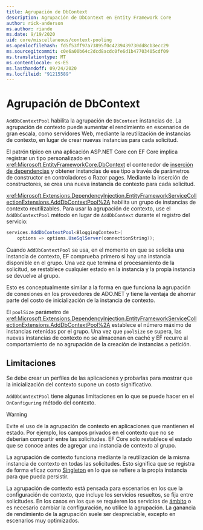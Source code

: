 ```yaml
---
title: Agrupación de DbContext
description: Agrupación de DbContext en Entity Framework Core
author: rick-anderson
ms.author: riande
ms.date: 9/19/2020
uid: core/miscellaneous/context-pooling
ms.openlocfilehash: fd5f53ff97a73895f0c4239439730dd8cb3ecc29
ms.sourcegitcommit: c0e6a00b64c2dcd8acdc0fe6d1b47703405cdf09
ms.translationtype: MT
ms.contentlocale: es-ES
ms.lasthandoff: 09/24/2020
ms.locfileid: "91215589"
---
```

# <a name="dbcontext-pooling"></a>Agrupación de DbContext

`AddDbContextPool` habilita la agrupación de `DbContext` instancias de. La agrupación de contexto puede aumentar el rendimiento en escenarios de gran escala, como servidores Web, mediante la reutilización de instancias de contexto, en lugar de crear nuevas instancias para cada solicitud.

El patrón típico en una aplicación ASP.NET Core con EF Core implica registrar un tipo personalizado en <xref:Microsoft.EntityFrameworkCore.DbContext> el contenedor de [inserción de dependencias](/aspnet/core/fundamentals/dependency-injection) y obtener instancias de ese tipo a través de parámetros de constructor en controladores o Razor pages. Mediante la inserción de constructores, se crea una nueva instancia de contexto para cada solicitud.

<xref:Microsoft.Extensions.DependencyInjection.EntityFrameworkServiceCollectionExtensions.AddDbContextPool%2A> habilita un grupo de instancias de contexto reutilizables. Para usar la agrupación de contexto, use el `AddDbContextPool` método en lugar de `AddDbContext` durante el registro del servicio:

``` csharp
services.AddDbContextPool<BloggingContext>(
    options => options.UseSqlServer(connectionString));
```

Cuando `AddDbContextPool` se usa, en el momento en que se solicita una instancia de contexto, EF comprueba primero si hay una instancia disponible en el grupo. Una vez que termina el procesamiento de la solicitud, se restablece cualquier estado en la instancia y la propia instancia se devuelve al grupo.

Esto es conceptualmente similar a la forma en que funciona la agrupación de conexiones en los proveedores de ADO.NET y tiene la ventaja de ahorrar parte del costo de inicialización de la instancia de contexto.

El `poolSize` parámetro de <xref:Microsoft.Extensions.DependencyInjection.EntityFrameworkServiceCollectionExtensions.AddDbContextPool%2A> establece el número máximo de instancias retenidas por el grupo. Una vez que `poolSize` se supera, las nuevas instancias de contexto no se almacenan en caché y EF recurre al comportamiento de no agrupación de la creación de instancias a petición.

## <a name="limitations"></a>Limitaciones

Se debe crear un perfiles de las aplicaciones y probarlas para mostrar que la inicialización del contexto supone un costo significativo.

`AddDbContextPool` tiene algunas limitaciones en lo que se puede hacer en el `OnConfiguring` método del contexto.

> [!WARNING]  
> Evite el uso de la agrupación de contexto en aplicaciones que mantienen el estado. Por ejemplo, los campos privados en el contexto que no se deberían compartir entre las solicitudes. EF Core solo restablece el estado que se conoce antes de agregar una instancia de contexto al grupo.

La agrupación de contexto funciona mediante la reutilización de la misma instancia de contexto en todas las solicitudes. Esto significa que se registra de forma eficaz como [Singleton](/aspnet/core/fundamentals/dependency-injection#service-lifetimes) en lo que se refiere a la propia instancia para que pueda persistir.

La agrupación de contexto está pensada para escenarios en los que la configuración de contexto, que incluye los servicios resueltos, se fija entre solicitudes. En los casos en los que se requieren los servicios de [ámbito](/aspnet/core/fundamentals/dependency-injection#service-lifetimes) o es necesario cambiar la configuración, no utilice la agrupación. La ganancia de rendimiento de la agrupación suele ser despreciable, excepto en escenarios muy optimizados.
